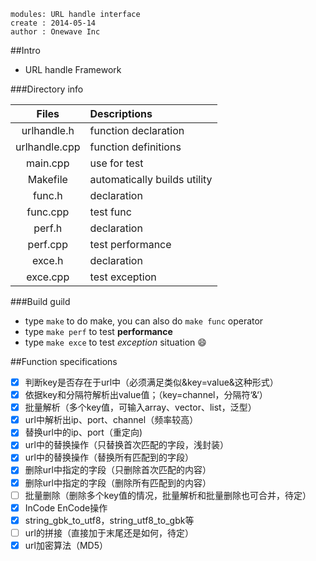 ```
modules: URL handle interface
create : 2014-05-14
author : Onewave Inc
```

##Intro

 - URL handle Framework


###Directory info

|	Files	      |	Descriptions		          |
| :--------------:|:------------------------------|
| urlhandle.h     | function declaration		  |
| urlhandle.cpp   | function definitions		  |
| main.cpp        | use for test				  |
| Makefile        | automatically builds utility  |
| func.h          | declaration                   |
| func.cpp        | test func                     |
| perf.h          | declaration                   |
| perf.cpp        | test performance              |
| exce.h          | declaration                   |
| exce.cpp        | test exception                |


###Build guild

 - type `make` to do make, you can also do `make func` operator
 - type `make perf` to test **performance**
 - type `make exce` to test *exception* situation  :smile:


##Function specifications

- [x] 判断key是否存在于url中（必须满足类似&key=value&这种形式）
- [x] 依据key和分隔符解析出value值；（key=channel，分隔符‘&‘）
- [x] 批量解析（多个key值，可输入array、vector、list，泛型）
- [x] url中解析出ip、port、channel（频率较高）
- [x] 替换url中的ip、port（重定向)
- [x] url中的替换操作（只替换首次匹配的字段，浅封装）
- [x] url中的替换操作（替换所有匹配到的字段）
- [x] 删除url中指定的字段（只删除首次匹配的内容）
- [x] 删除url中指定的字段（删除所有匹配到的内容）
- [ ] 批量删除（删除多个key值的情况，批量解析和批量删除也可合并，待定）
- [x] InCode EnCode操作
- [x] string_gbk_to_utf8，string_utf8_to_gbk等
- [ ] url的拼接（直接加于末尾还是如何，待定）
- [x] url加密算法（MD5）
